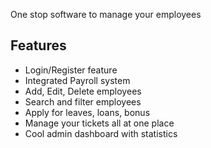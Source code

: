 One stop software to manage your employees

## Features

- Login/Register feature
- Integrated Payroll system
- Add, Edit, Delete employees
- Search and filter employees
- Apply for leaves, loans, bonus
- Manage your tickets all at one place
- Cool admin dashboard with statistics
